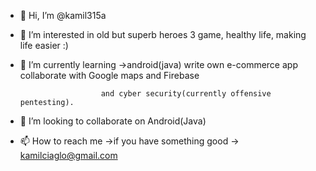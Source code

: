 - 👋 Hi, I’m @kamil315a

- 👀 I’m interested in old but superb heroes 3 game, healthy life, making life easier :)

- 🌱 I’m currently learning ->android(java) write own e-commerce app collaborate with Google maps and Firebase

                        and cyber security(currently offensive pentesting).
                        
- 💞️ I’m looking to collaborate on Android(Java)

- 📫 How to reach me ->if you have something good -> kamilciaglo@gmail.com

<!---
kamil315a/kamil315a is a ✨ special ✨ repository because its `README.md` (this file) appears on your GitHub profile.
You can click the Preview link to take a look at your changes.
--->
